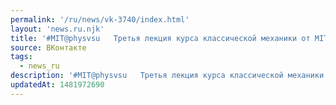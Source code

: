 ```yaml
---
permalink: '/ru/news/vk-3740/index.html'
layout: 'news.ru.njk'
title: '#MIT@physvsu   Третья лекция курса классической механики от MIT, в которой Уолтер Левин рассказ…'
source: ВКонтакте
tags:
  - news_ru
description: '#MIT@physvsu   Третья лекция курса классической механики от MIT, в которой Уолтер Левин рассказ…'
updatedAt: 1481972690
---
```

